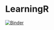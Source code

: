 # LearningR

[![Binder](https://mybinder.org/badge_logo.svg)](https://mybinder.org/v2/gh/caihuire/LearningR/master)
